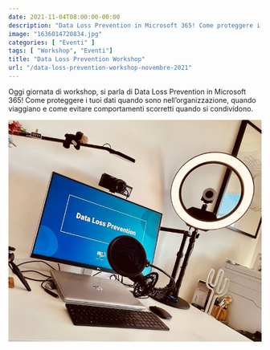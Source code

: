 ```yaml
---
date: 2021-11-04T08:00:00-00:00
description: "Data Loss Prevention in Microsoft 365! Come proteggere i tuoi dati quando sono nell’organizzazione, quando viaggiano e come evitare comportamenti scorretti quando si condividono."
image: "1636014720834.jpg"
categories: [ "Eventi" ]
tags: [ "Workshop", "Eventi"]
title: "Data Loss Prevention Workshop"
url: "/data-loss-prevention-workshop-novembre-2021"
---
```

Oggi giornata di workshop, si parla di Data Loss Prevention in Microsoft 365!
Come proteggere i tuoi dati quando sono nell’organizzazione, quando viaggiano e come evitare comportamenti scorretti quando si condividono.

![](1636014720834.jpg)
